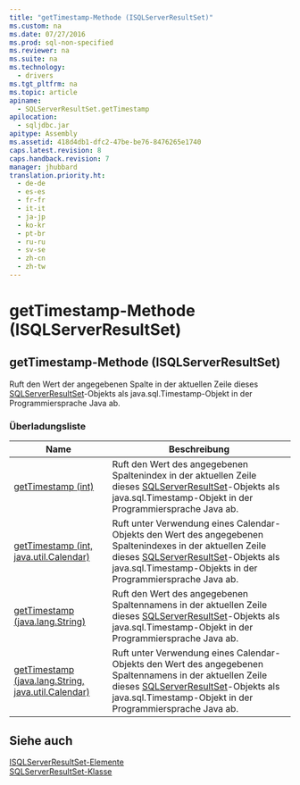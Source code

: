 ```yaml
---
title: "getTimestamp-Methode (ISQLServerResultSet)"
ms.custom: na
ms.date: 07/27/2016
ms.prod: sql-non-specified
ms.reviewer: na
ms.suite: na
ms.technology: 
  - drivers
ms.tgt_pltfrm: na
ms.topic: article
apiname: 
  - SQLServerResultSet.getTimestamp
apilocation: 
  - sqljdbc.jar
apitype: Assembly
ms.assetid: 418d4db1-dfc2-47be-be76-8476265e1740
caps.latest.revision: 8
caps.handback.revision: 7
manager: jhubbard
translation.priority.ht: 
  - de-de
  - es-es
  - fr-fr
  - it-it
  - ja-jp
  - ko-kr
  - pt-br
  - ru-ru
  - sv-se
  - zh-cn
  - zh-tw
---
```

# getTimestamp-Methode (ISQLServerResultSet)
    
## getTimestamp\-Methode \(ISQLServerResultSet\)  
 Ruft den Wert der angegebenen Spalte in der aktuellen Zeile dieses [SQLServerResultSet](../content/SQLServerResultSet-Class.md)\-Objekts als java.sql.Timestamp\-Objekt in der Programmiersprache Java ab.  
  
### Überladungsliste  
  
|Name|Beschreibung|  
|----------|------------------|  
|[getTimestamp \(int\)](../content/getTimestamp-Method--int---SQLServerResultSet-.md)|Ruft den Wert des angegebenen Spaltenindex in der aktuellen Zeile dieses [SQLServerResultSet](../content/SQLServerResultSet-Class.md)\-Objekts als java.sql.Timestamp\-Objekt in der Programmiersprache Java ab.|  
|[getTimestamp \(int, java.util.Calendar\)](../content/getTimestamp-Method--int--java.util.Calendar---SQLServerResultSet-.md)|Ruft unter Verwendung eines Calendar\-Objekts den Wert des angegebenen Spaltenindexes in der aktuellen Zeile dieses [SQLServerResultSet](../content/SQLServerResultSet-Class.md)\-Objekts als java.sql.Timestamp\-Objekts in der Programmiersprache Java ab.|  
|[getTimestamp \(java.lang.String\)](../content/getTimestamp-Method--java.lang.String---SQLServerResultSet-.md)|Ruft den Wert des angegebenen Spaltennamens in der aktuellen Zeile dieses [SQLServerResultSet](../content/SQLServerResultSet-Class.md)\-Objekts als java.sql.Timestamp\-Objekt in der Programmiersprache Java ab.|  
|[getTimestamp \(java.lang.String, java.util.Calendar\)](../content/getTimestamp-Method--java.lang.String--java.util.Calendar---SQLServerResultSet-.md)|Ruft unter Verwendung eines Calendar\-Objekts den Wert des angegebenen Spaltennamens in der aktuellen Zeile dieses [SQLServerResultSet](../content/SQLServerResultSet-Class.md)\-Objekts als java.sql.Timestamp\-Objekt in der Programmiersprache Java ab.|  
  
## Siehe auch  
 [ISQLServerResultSet-Elemente](../content/SQLServerResultSet-Members.md)   
 [SQLServerResultSet-Klasse](../content/SQLServerResultSet-Class.md)  
  
  
